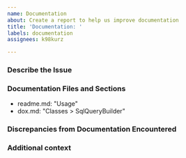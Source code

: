```yaml
---
name: Documentation
about: Create a report to help us improve documentation
title: 'Documentation: '
labels: documentation
assignees: k98kurz

---
```


### Describe the Issue

<!-- A clear and concise description of the documentation issue. -->

### Documentation Files and Sections

- readme.md: "Usage"
- dox.md: "Classes > SqlQueryBuilder"

### Discrepancies from Documentation Encountered

<!-- A clear and concise description of what discrepancies you found. -->

### Additional context

<!-- Add any other context about the problem here. -->
